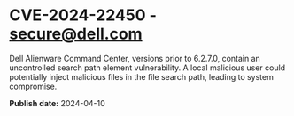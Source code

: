 # CVE-2024-22450 - secure@dell.com

Dell Alienware Command Center, versions prior to 6.2.7.0, contain an uncontrolled search path element vulnerability. A local malicious user could potentially inject malicious files in the file search path, leading to system compromise.

**Publish date:** 2024-04-10
